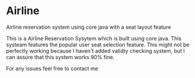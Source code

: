 # Airline
Airline reservation system using core java with a seat layout feature

This is a Airline Reservation Sysytem which is built using core java. This systeam features the popular user seat selection feature.
This might not be perfectly working because I haven't added validty checking system, but I can assure that this system works 90% fine.

For any issues feel free to contact me
